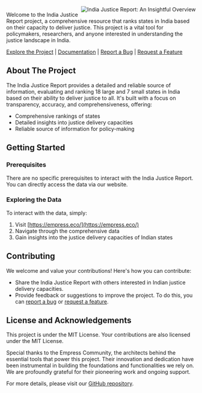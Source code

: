 <img src="https://grow.empress.eco/uploads/default/original/2X/1/1f1e1044d3864269d2a613577edb9763890422ab.png" align="right" alt="India Justice Report: An Insightful Overview"/>

Welcome to the India Justice Report project, a comprehensive resource that ranks states in India based on their capacity to deliver justice. This project is a vital tool for policymakers, researchers, and anyone interested in understanding the justice landscape in India.

[Explore the Project](https://empress.eco/) | [Documentation](https://grow.empress.eco/) | [Report a Bug](https://github.com/empress-eco/india_justice_report/issues) | [Request a Feature](https://github.com/empress-eco/india_justice_report/issues)

## About The Project

The India Justice Report provides a detailed and reliable source of information, evaluating and ranking 18 large and 7 small states in India based on their ability to deliver justice to all. It's built with a focus on transparency, accuracy, and comprehensiveness, offering:

- Comprehensive rankings of states
- Detailed insights into justice delivery capacities
- Reliable source of information for policy-making

## Getting Started

### Prerequisites
There are no specific prerequisites to interact with the India Justice Report. You can directly access the data via our website.

### Exploring the Data

To interact with the data, simply:

1. Visit [https://empress.eco/](https://empress.eco/)
2. Navigate through the comprehensive data
3. Gain insights into the justice delivery capacities of Indian states

## Contributing

We welcome and value your contributions! Here's how you can contribute:

- Share the India Justice Report with others interested in Indian justice delivery capacities.
- Provide feedback or suggestions to improve the project. To do this, you can [report a bug](https://github.com/empress-eco/india_justice_report/issues) or [request a feature](https://github.com/empress-eco/india_justice_report/issues).

## License and Acknowledgements

This project is under the MIT License. Your contributions are also licensed under the MIT License.

Special thanks to the Empress Community, the architects behind the essential tools that power this project. Their innovation and dedication have been instrumental in building the foundations and functionalities we rely on. We are profoundly grateful for their pioneering work and ongoing support. 

For more details, please visit our [GitHub repository](https://github.com/empress-eco/india_justice_report.git).
